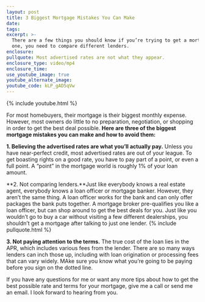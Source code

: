 ```yaml
---
layout: post
title: 3 Biggest Mortgage Mistakes You Can Make
date:
tags:
excerpt: >-
  There are a few things you should know if you’re trying to get a mortgage. For
  one, you need to compare different lenders.
enclosure:
pullquote: Most advertised rates are not what they appear.
enclosure_type: video/mp4
enclosure_time:
use_youtube_image: true
youtube_alternate_image:
youtube_code: kLP_gAD5qVw
---
```



{% include youtube.html %}

For most homebuyers, their mortgage is their biggest monthly expense. However, most owners do little to no preparation, negotiation, or shopping in order to get the best deal possible. **Here are three of the biggest mortgage mistakes you can make and how to avoid them:**

**1. Believing the advertised rates are what you’ll actually pay.** Unless you have near-perfect credit, most advertised rates are out of your league. To get boasting rights on a good rate, you have to pay part of a point, or even a full point. A “point” in the mortgage world is roughly 1% of your loan amount.

**2. Not comparing lenders.**Just like everybody knows a real estate agent, everybody knows a loan officer or mortgage banker. However, they aren’t the same thing. A loan officer works for the bank and can only offer packages the bank puts together. A mortgage broker pre-qualifies you like a loan officer, but can shop around to get the best deals for you. Just like you wouldn’t go to buy a car without visiting a few different dealerships, you shouldn’t get a mortgage after talking to just one lender. {% include pullquote.html %}

**3. Not paying attention to the terms.** The true cost of the loan lies in the APR, which includes various fees from the lender. There are so many ways lenders can inch those up, including with loan origination or processing fees that can vary widely. MAke sure you know what you’re going to be paying before you sign on the dotted line.

If you have any questions for me or want any more tips about how to get the best possible rate and terms for your mortgage, give me a call or send me an email. I look forward to hearing from you.